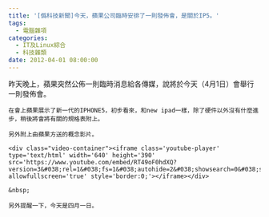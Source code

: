```yaml
---
title: '[僞科技新聞]今天，蘋果公司臨時安排了一則發佈會，是關於IP5。'
tags:
  - 電腦雜項
categories:
  - IT及Linux綜合
  - 科技雜類
date: 2012-04-01 08:00:00
---
```


昨天晚上，蘋果突然公佈一則臨時消息給各傳媒，說將於今天（4月1日）會舉行一則發佈會。

	在會上蘋果展示了新一代的IPHONE5，初步看來，和new ipad一樣，除了硬件以外沒有什麼進步，稍後將會將有關的規格表附上。

	另外附上由蘋果方送的概念影片。

	<div class="video-container"><iframe class='youtube-player' type='text/html' width='640' height='390' src='https://www.youtube.com/embed/RT49oF0hdXQ?version=3&#038;rel=1&#038;fs=1&#038;autohide=2&#038;showsearch=0&#038;showinfo=1&#038;iv_load_policy=1&#038;wmode=transparent' allowfullscreen='true' style='border:0;'></iframe></div>

	&nbsp;

	另外提醒一下，今天是四月一日。